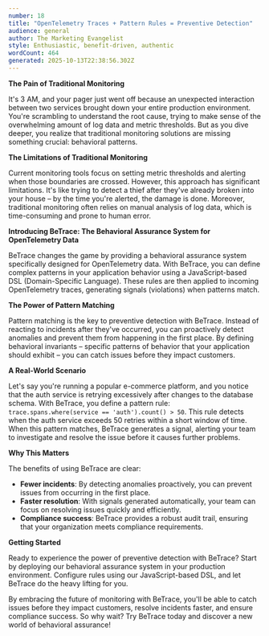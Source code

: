 ```yaml
---
number: 18
title: "OpenTelemetry Traces + Pattern Rules = Preventive Detection"
audience: general
author: The Marketing Evangelist
style: Enthusiastic, benefit-driven, authentic
wordCount: 464
generated: 2025-10-13T22:38:56.302Z
---
```


**The Pain of Traditional Monitoring**

It's 3 AM, and your pager just went off because an unexpected interaction between two services brought down your entire production environment. You're scrambling to understand the root cause, trying to make sense of the overwhelming amount of log data and metric thresholds. But as you dive deeper, you realize that traditional monitoring solutions are missing something crucial: behavioral patterns.

**The Limitations of Traditional Monitoring**

Current monitoring tools focus on setting metric thresholds and alerting when those boundaries are crossed. However, this approach has significant limitations. It's like trying to detect a thief after they've already broken into your house – by the time you're alerted, the damage is done. Moreover, traditional monitoring often relies on manual analysis of log data, which is time-consuming and prone to human error.

**Introducing BeTrace: The Behavioral Assurance System for OpenTelemetry Data**

BeTrace changes the game by providing a behavioral assurance system specifically designed for OpenTelemetry data. With BeTrace, you can define complex patterns in your application behavior using a JavaScript-based DSL (Domain-Specific Language). These rules are then applied to incoming OpenTelemetry traces, generating signals (violations) when patterns match.

**The Power of Pattern Matching**

Pattern matching is the key to preventive detection with BeTrace. Instead of reacting to incidents after they've occurred, you can proactively detect anomalies and prevent them from happening in the first place. By defining behavioral invariants – specific patterns of behavior that your application should exhibit – you can catch issues before they impact customers.

**A Real-World Scenario**

Let's say you're running a popular e-commerce platform, and you notice that the auth service is retrying excessively after changes to the database schema. With BeTrace, you define a pattern rule: `trace.spans.where(service == 'auth').count() > 50`. This rule detects when the auth service exceeds 50 retries within a short window of time. When this pattern matches, BeTrace generates a signal, alerting your team to investigate and resolve the issue before it causes further problems.

**Why This Matters**

The benefits of using BeTrace are clear:

* **Fewer incidents**: By detecting anomalies proactively, you can prevent issues from occurring in the first place.
* **Faster resolution**: With signals generated automatically, your team can focus on resolving issues quickly and efficiently.
* **Compliance success**: BeTrace provides a robust audit trail, ensuring that your organization meets compliance requirements.

**Getting Started**

Ready to experience the power of preventive detection with BeTrace? Start by deploying our behavioral assurance system in your production environment. Configure rules using our JavaScript-based DSL, and let BeTrace do the heavy lifting for you.

By embracing the future of monitoring with BeTrace, you'll be able to catch issues before they impact customers, resolve incidents faster, and ensure compliance success. So why wait? Try BeTrace today and discover a new world of behavioral assurance!